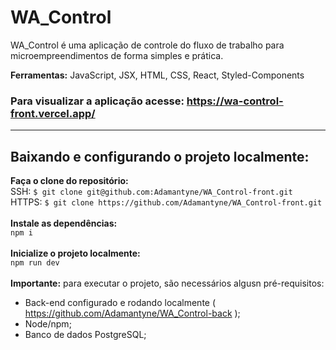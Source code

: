# WA_Control
WA_Control é uma aplicação de controle do fluxo de trabalho para microempreendimentos de forma simples e prática.

**Ferramentas:** JavaScript, JSX, HTML, CSS, React, Styled-Components

### Para visualizar a aplicação acesse: <a target="_blank" href="https://wa-control-front.vercel.app/">https://wa-control-front.vercel.app/</a>

<hr/>

## Baixando e configurando o projeto localmente:

**Faça o clone do repositório:**
<br />
SSH: `$ git clone git@github.com:Adamantyne/WA_Control-front.git`
<br />
HTTPS: `$ git clone https://github.com/Adamantyne/WA_Control-front.git`
<br />
<br />
**Instale as dependências:**
<br />
`npm i`
<br />
<br />
**Inicialize o projeto localmente:**
<br />
`npm run dev`
<br />
<br />
**Importante:** para executar o projeto, são necessários algusn pré-requisitos:
- Back-end configurado e rodando localmente ( <a target="_blank" href="https://github.com/Adamantyne/WA_Control-back">https://github.com/Adamantyne/WA_Control-back </a>);
- Node/npm;
- Banco de dados PostgreSQL;
